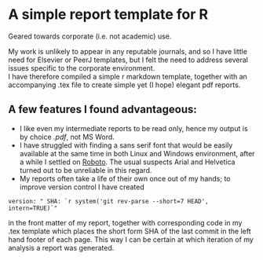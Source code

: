 # A simple report template for R
Geared towards corporate (i.e. not academic) use.

My work is unlikely to appear in any reputable journals, and so I have little need for Elsevier or PeerJ templates, but I felt the need to address several issues specific to the corporate environment.  
I have therefore compiled a simple r markdown template, together with an accompanying .tex file to create simple yet (I hope) elegant pdf reports.

## A few features I found advantageous:  
* I like even my intermediate reports to be read only, hence my output is by choice *.pdf*, not MS Word.  
* I have struggled with finding a sans serif font that would be easily available at the same time in both Linux and Windows environment, after a while I settled on [Roboto](https://fonts.google.com/specimen/Roboto). The usual suspects Arial and Helvetica turned out to be unreliable in this regard.
* My reports often take a life of their own once out of my hands; to improve version control I have created 
``` 
version: " SHA: `r system('git rev-parse --short=7 HEAD', intern=TRUE)`" 
```
in the front matter of my report, together with corresponding code in my .tex template which places the short form SHA of the last commit in the left hand footer of each page. This way I can be certain at which iteration of my analysis a report was generated.
